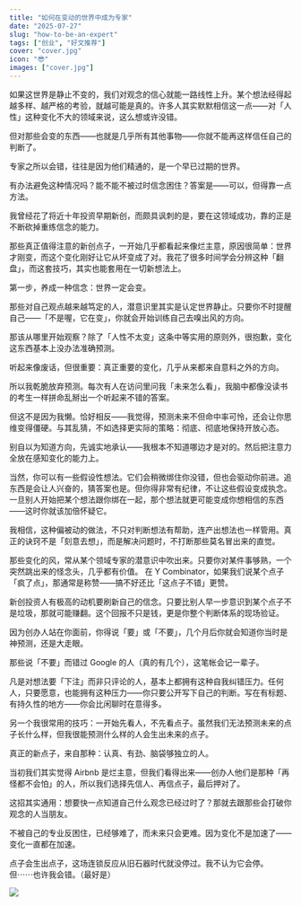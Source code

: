 ```yaml
---
title: "如何在变动的世界中成为专家"
date: "2025-07-27"
slug: "how-to-be-an-expert"
tags: ["创业", "好文推荐"]
cover: "cover.jpg"
icon: "😎"
images: ["cover.jpg"]
---
```

如果这世界是静止不变的，我们对观念的信心就能一路线性上升。某个想法经得起越多样、越严格的考验，就越可能是真的。许多人其实默默相信这一点——对「人性」这种变化不大的领域来说，这么想或许没错。



但对那些会变的东西——也就是几乎所有其他事物——你就不能再这样信任自己的判断了。



专家之所以会错，往往是因为他们精通的，是一个早已过期的世界。



有办法避免这种情况吗？能不能不被过时信念困住？答案是——可以，但得靠一点方法。



我曾经花了将近十年投资早期新创，而颇具讽刺的是，要在这领域成功，靠的正是不断砍掉重练信念的能力。



那些真正值得注意的新创点子，一开始几乎都看起来像烂主意，原因很简单：世界才刚变，而这个变化刚好让它从坏变成了对。我花了很多时间学会分辨这种「翻盘」，而这套技巧，其实也能套用在一切新想法上。



第一步，养成一种信念：世界一定会变。



那些对自己观点越来越笃定的人，潜意识里其实是认定世界静止。只要你不时提醒自己——「不是喔，它在变」，你就会开始训练自己去嗅出风的方向。



那该从哪里开始观察？除了「人性不太变」这条中等实用的原则外，很抱歉，变化这东西基本上没办法准确预测。



听起来像废话，但很重要：真正重要的变化，几乎从来都来自意料之外的方向。



所以我乾脆放弃预测。每次有人在访问里问我「未来怎么看」，我脑中都像没读书的考生一样拼命乱掰出一个听起来不错的答案。



但这不是因为我懒。恰好相反——我觉得，预测未来不但命中率可怜，还会让你思维变得僵硬。与其乱猜，不如选择更实际的策略：彻底、彻底地保持开放心态。



别自以为知道方向，先诚实地承认——我根本不知道哪边才是对的。然后把注意力全放在感知变化的能力上。



当然，你可以有一些假设性想法。它们会稍微绑住你没错，但也会驱动你前进。追东西是会让人兴奋的，猜答案也是。但你得非常有纪律，不让这些假设变成执念。
一旦别人开始把某个想法跟你绑在一起，那个想法就更可能变成你想相信的东西——这时你就该加倍怀疑它。



我相信，这种偏被动的做法，不只对判断想法有帮助，连产出想法也一样管用。真正的诀窍不是「刻意去想」，而是解决问题时，不打断那些莫名冒出来的直觉。



那些变化的风，常从某个领域专家的潜意识中吹出来。只要你对某件事够熟，一个突然跳出来的怪念头，几乎都有价值。
在 Y Combinator，如果我们说某个点子「疯了点」，那通常是称赞——搞不好还比「这点子不错」更赞。



新创投资人有极高的动机要刷新自己的信念。只要比别人早一步意识到某个点子不是垃圾，那就可能赚翻。这个回报不只是钱，更是你整个判断体系的现场验证。



因为创办人站在你面前，你得说「要」或「不要」，几个月后你就会知道你当时是神预测，还是大走眼。



那些说「不要」而错过 Google 的人（真的有几个），这笔帐会记一辈子。



凡是对想法要「下注」而非只评论的人，基本上都拥有这种自我纠错压力。任何人，只要愿意，也能拥有这种压力——你只要公开写下自己的判断。写在有标题、有持久性的地方——你会比闲聊时在意得多。



另一个我很常用的技巧：一开始先看人，不先看点子。虽然我们无法预测未来的点子长什么样，但我很能预测什么样的人会生出未来的点子。



真正的新点子，来自那种：认真、有劲、脑袋够独立的人。



当初我们其实觉得 Airbnb 是烂主意，但我们看得出来——创办人他们是那种「再怪都不会怕」的人，所以我们选择先信人、再信点子，最后押对了。



这招其实通用：想要快一点知道自己什么观念已经过时了？那就去跟那些会打破你观念的人当朋友。



不被自己的专业反困住，已经够难了，而未来只会更难。因为变化不是加速了——变化一直都在加速。



点子会生出点子，这场连锁反应从旧石器时代就没停过。我不认为它会停。
但⋯⋯也许我会错。（最好是）




![](https://prod-files-secure.s3.us-west-2.amazonaws.com/112d0858-5090-4d34-a606-b75eb8d65fd2/46476355-9cf3-4e99-9b7a-3531bc426380/1000202064.png?X-Amz-Algorithm=AWS4-HMAC-SHA256&X-Amz-Content-Sha256=UNSIGNED-PAYLOAD&X-Amz-Credential=ASIAZI2LB466U4HPSRKP%2F20251008%2Fus-west-2%2Fs3%2Faws4_request&X-Amz-Date=20251008T194249Z&X-Amz-Expires=3600&X-Amz-Security-Token=IQoJb3JpZ2luX2VjECsaCXVzLXdlc3QtMiJHMEUCID9d1SiR97hrcVuPGHD2RjcNzJHJ8OM9TgsBD2KQS6C6AiEAt9cdYvVU64I7LshKWMwbhOOV6qu2qiAxVug7IgO6uegqiAQIxP%2F%2F%2F%2F%2F%2F%2F%2F%2F%2FARAAGgw2Mzc0MjMxODM4MDUiDNHc1rHJsfcV4pIC8CrcA04sXnUYjP2L9S0QJM8FMmHHawhbdFwmcrfnIB1g7xwq6PaQkfVrd1kX7lrSlad%2F48r9rqY26jphSHdMiT4xe85eTsHAWUHeETD7xXhc%2FsiIiOPFt12Gxr92MSCp%2F6bP%2BOuRhvvakT0ptUybgfXm8EfR9PdFUqqqL0L5bmLObcDInJoZD43Y3iux75z29endj36eMZ1k9Ar8yxq%2FWga3arlM8LRs76LQ6ZQKBvj3PRxEjGbjJ%2FxKXT%2Fj%2BYyY%2BmTPeFJYeDtShW77yYoouh52aZcBt6MX6ZMvYcaIWJDxxMLtEYDriGJ6D%2BC3FER1rjgJWcBprq3CMATU6sYcJ2nnjNzcNzIM6xKA%2FkoQabqgktSUvejcJIR70pis5VSPrzmS%2BtxO7MDnE902PHg3pBtsjhMvjFSRptKS%2Bd4iE7w40xI1pIP0yI5h19%2BaWNg1S53tgvczNKwMDuXyMtzLFR5S%2FINbEdhIljJAi7lhcZnxZ8%2BFcOegYaqVZu%2FHBtXRHcjw6PdE%2BwZ%2BCdAiZKDH%2FCDQw%2FuYoe%2BSfjqNBdnNWrsLGKseFz4XXTA1I1JCUYM8a8MKDnTYQm%2FZ5fcWo71GMHDgBYjojY9%2BmHyFbwsqyL8OYLNZ604Hzz8A65k2pJSuMKLgmscGOqUBnPMuQvzmi%2BBUPsKjJQLvlTI%2BQyX%2B6%2BTV4QqmgCcRtzRR3oxuSKbykJ6LE70KxASrcxZZggQDl6YaQdLVN%2FjNLITO7pzU%2FFudZnXKneIoVJjFk1V3Pw4ANQBmtMr6F0pWUnAMG%2BMvbYa4h8f3u4wwpoO2sb%2BmOaCuWSaVfC%2Bta9Vh6HcukPY1D8c2APNApJWVzzj6TfjUWS1uEwtMzkWsLjcHA4cQ&X-Amz-Signature=59f9ed904f2691a2ff23f8921fa57f2e5740bb084ab058962aad4b410f3e7008&X-Amz-SignedHeaders=host&x-amz-checksum-mode=ENABLED&x-id=GetObject)

